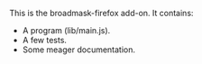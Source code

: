 This is the broadmask-firefox add-on.  It contains:

* A program (lib/main.js).
* A few tests.
* Some meager documentation.
